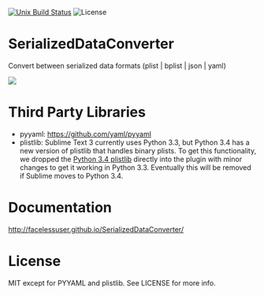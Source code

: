 [![Unix Build Status][travis-image]][travis-link]
![License][license-image]
# SerializedDataConverter
Convert between serialized data formats (plist | bplist | json | yaml)

<img src="https://dl.dropboxusercontent.com/u/342698/SerializedDataConverter/Example.png" border="0">

# Third Party Libraries

- pyyaml: https://github.com/yaml/pyyaml
- plistlib: Sublime Text 3 currently uses Python 3.3, but Python 3.4 has a new version of plistlib that handles binary plists.  To get this functionality, we dropped the [Python 3.4 plistlib](https://hg.python.org/cpython/file/3.4/Lib/plistlib.py) directly into the plugin with minor changes to get it working in Python 3.3.  Eventually this will be removed if Sublime moves to Python 3.4.

# Documentation
http://facelessuser.github.io/SerializedDataConverter/

# License
MIT except for PYYAML and plistlib.  See LICENSE for more info.

[travis-image]: https://img.shields.io/travis/facelessuser/SerializedDataConverter/master.svg
[travis-link]: https://travis-ci.org/facelessuser/SerializedDataConverter
[license-image]: https://img.shields.io/badge/license-MIT-blue.svg
